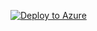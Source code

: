 [![Deploy to Azure](https://aka.ms/deploytoazurebutton)](https://portal.azure.com/#create/Microsoft.Template/uri/https%3A%2F%2Fraw.githubusercontent.com%2Fdewanymca%2Facr_purge%2Fmain%2Fazuredeploy1.json)
